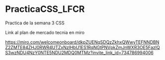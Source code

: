# PracticaCSS_LFCR
Practica de la semana 3 CSS

Link al plan de mercado tecnia en miro

https://miro.com/welcomeonboard/dkpZUENqSDQzZkhxQWwyTEFNNDBNZ2ZMTE84ZHJ0RWR4UTZxNzlHbU1ES1RqNGtPNVpkZmJnWXR3OE5FazlQS3wzNDU4NzY0NTE5NDU2MDQ0MTMz?invite_link_id=734786994006
